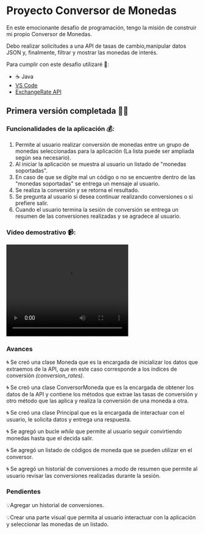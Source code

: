 # Proyecto Conversor de Monedas

En este emocionante desafío de programación, tengo la misión de construir mi propio Conversor de Monedas. 

Debo realizar solicitudes a una API de tasas de cambio,manipular datos JSON y, finalmente, filtrar y mostrar las monedas de interés. 

Para cumplir con este desafío utilizaré 🧰:

- ☕ Java
- <a href="https://code.visualstudio.com/">VS Code</a>
- <a href="https://www.exchangerate-api.com/">ExchangeRate API</a>


## Primera versión completada 🏴‍☠️

### Funcionalidades de la aplicación 💰:

  1. Permite al usuario realizar conversión de monedas entre un grupo de monedas seleccionadas para la aplicación (La lista puede ser ampliada según sea necesario).
  2. Al iniciar la aplicación se muestra al usuario un listado de "monedas soportadas".
  3. En caso de que se dígite mal un código o no se encuentre dentro de las "monedas soportadas" se entrega un mensaje al usuario.
  4. Se realiza la conversión y se retorna el resultado.
  5. Se pregunta al usuario si desea continuar realizando conversiones o si prefiere salir.
  6. Cuando el usuario termina la sesión de conversión se entrega un resumen de las conversiones realizadas y se agradece al usuario.

### Video demostrativo 📹:

<video src="https://github.com/AlexanderManriquez/conversor-de-monedas/blob/main/mm-github/presentacion-conversor-de-monedas.mp4" width="320" height="240" controls></video>

### Avances

🌀 Se creó una clase Moneda que es la encargada de inicializar los datos que extraemos de la API, que en este caso corresponde a los índices de conversión *(conversion_rates)*.

🌀 Se creó una clase ConversorMoneda que es la encargada de obtener los datos de la API y contiene los métodos que extrae las tasas de conversión y otro método que las aplica y realiza la conversión de una moneda a otra.

🌀 Se creó una clase Principal que es la encargada de interactuar con el usuario, le solicita datos y entrega una respuesta.

🌀 Se agregó un bucle *while* que permite al usuario seguir convirtiendo monedas hasta que el decida salir.

🌀 Se agregó un listado de códigos de moneda que se pueden utilizar en el conversor.

🌀 Se agregó un historial de conversiones a modo de resumen que permite al usuario revisar las conversiones realizadas durante la sesión.

### Pendientes

💡Agregar un historial de conversiones.

💡Crear una parte visual que permita al usuario interactuar con la aplicación y seleccionar las monedas de un listado.

